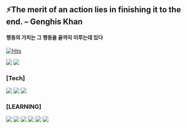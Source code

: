## ⚡The merit of an action lies in finishing it to the end. – Genghis Khan  
#### 행동의 가치는 그 행동을 끝까지 이루는데 있다

[![Hits](https://hits.seeyoufarm.com/api/count/incr/badge.svg?url=https%3A%2F%2Fgithub.com%2Fxub2%2Fhit-counter&count_bg=%233D5996&title_bg=%23555555&icon=&icon_color=%23092E84&title=hits&edge_flat=false)](https://github.com/xub2)

<a href="https://xuv2.notion.site/"><img src="https://img.shields.io/badge/Notion-00148C?style=badge&logo=notion&logoColor=white"/></a> <a href="https://bdisappointed.tistory.com/"><img src="https://img.shields.io/badge/Tistory-00148C?style=badge&logo=tistory&logoColor=white"/></a>

<!--
**xub2/xub2** is a ✨ _special_ ✨ repository because its `README.md` (this file) appears on your GitHub profile.

Here are some ideas to get you started:

- 🔭 I’m currently working on ...
- 🌱 I’m currently learning ...
- 👯 I’m looking to collaborate on ...
- 🤔 I’m looking for help with ...
- 💬 Ask me about ...
- 📫 How to reach me: ...
- 😄 Pronouns: ...
- ⚡ Fun fact: ...
-->

### [Tech]
<p>
  <img src="https://img.shields.io/badge/java-007396?style=for-the-badge&logo=java&logoColor=white">
  <img src="https://img.shields.io/badge/Spring-336F19?style=for-the-badge&logo=Spring&logoColor=white">
  <img src="https://img.shields.io/badge/SQL-A2A99F?style=for-the-badge&logo=SQL&logoColor=white">
  

### [LEARNING]
<p>
  <img src="https://img.shields.io/badge/Python-3776AB?style=for-the-badge&logo=Python&logoColor=white">
  <img src="https://img.shields.io/badge/Html-3776AB?style=for-the-badge&logo=Html&logoColor=white">
  <img src="https://img.shields.io/badge/CSS-ECBE35?style=for-the-badge&logo=java&logoColor=white">
  <img src="https://img.shields.io/badge/Javascript-F58F27?style=for-the-badge&logo=Javascript&logoColor=white">
  <img src="https://img.shields.io/badge/Node.js-80ED50?style=for-the-badge&logo=Node.js&logoColor=white">
  <img src="https://img.shields.io/badge/dart-181717?style=for-the-badge&logo=dart&logoColor=white">
  
